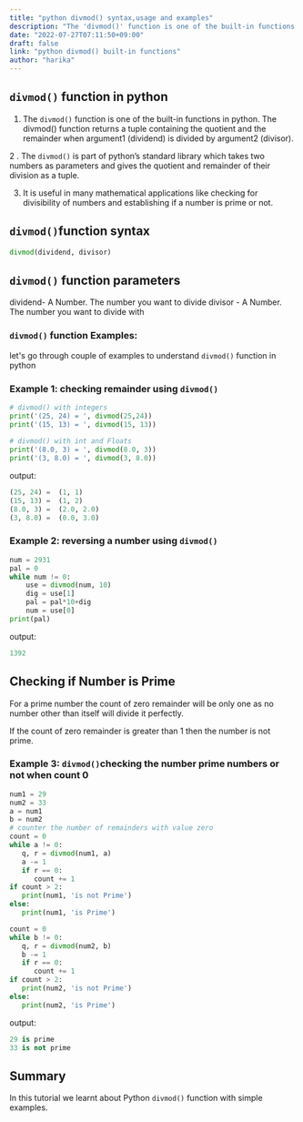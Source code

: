 ```yaml
---
title: "python divmod() syntax,usage and examples"
description: "The 'divmod()' function is one of the built-in functions in python"
date: "2022-07-27T07:11:50+09:00"
draft: false
link: "python divmod() built-in functions"
author: "harika"
---
```


## `divmod()` function  in python

1. The `divmod()` function is one of the built-in functions in python.
The divmod() function returns a tuple containing the quotient  and the remainder when argument1 (dividend) is divided by argument2 (divisor).

2 . The `divmod()` is part of python’s standard library which takes two numbers as parameters and gives the quotient and remainder of their division as a tuple. 

3. It is useful in many mathematical applications like checking for divisibility of numbers and establishing if a number is prime or not.

## `divmod()`function syntax

```python
divmod(dividend, divisor)
```
## `divmod()` function parameters

dividend- A Number. The number you want to divide
divisor - A Number. The number you want to divide with

### `divmod()` function Examples:

let's go through couple of examples to understand `divmod()` function in python

### Example 1:  checking remainder using `divmod()`

```python
# divmod() with integers
print('(25, 24) = ', divmod(25,24))
print('(15, 13) = ', divmod(15, 13))
 
# divmod() with int and Floats
print('(8.0, 3) = ', divmod(8.0, 3))
print('(3, 8.0) = ', divmod(3, 8.0))
```
output:

```python
(25, 24) =  (1, 1)
(15, 13) =  (1, 2)
(8.0, 3) =  (2.0, 2.0)
(3, 8.0) =  (0.0, 3.0)
```
### Example 2: reversing a number using `divmod()`

```python
num = 2931
pal = 0
while num != 0:
    use = divmod(num, 10)
    dig = use[1]
    pal = pal*10+dig
    num = use[0]
print(pal)
```
output:

```python
1392
```
## Checking if Number is Prime

For a prime number the count of zero remainder will be only one as no number other than itself will divide it perfectly. 

If the count of zero remainder is greater than 1 then the number is not prime.

### Example 3: `divmod()`checking the number prime numbers or not when count 0

```python
num1 = 29
num2 = 33
a = num1
b = num2
# counter the number of remainders with value zero
count = 0
while a != 0:
   q, r = divmod(num1, a)
   a -= 1
   if r == 0:
      count += 1
if count > 2:
   print(num1, 'is not Prime')
else:
   print(num1, 'is Prime')

count = 0
while b != 0:
   q, r = divmod(num2, b)
   b -= 1
   if r == 0:
      count += 1
if count > 2:
   print(num2, 'is not Prime')
else:
   print(num2, 'is Prime')
```
output:

```python
29 is prime
33 is not prime
```

## Summary
In this tutorial we learnt about Python `divmod()` function with simple examples.
